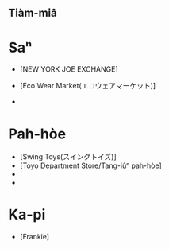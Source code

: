 Tiàm-miâ
-----
# Saⁿ

- [NEW YORK JOE EXCHANGE]

- [Eco Wear Market(エコウェアマーケット)]
- 

# Pah-hòe
- [Swing Toys(スイングトイズ)]
- [Toyo Department Store/Tang-iûⁿ pah-hòe]
- 
- 
# Ka-pi
- [Frankie]



